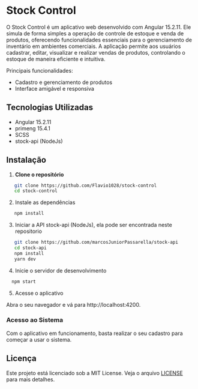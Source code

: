 # Stock Control

O Stock Control é um aplicativo web desenvolvido com Angular 15.2.11. Ele simula de forma simples a operação de controle de estoque e venda de produtos, oferecendo funcionalidades essenciais para o gerenciamento de inventário em ambientes comerciais. A aplicação permite aos usuários cadastrar, editar, visualizar e realizar vendas de produtos, controlando o estoque de maneira eficiente e intuitiva.

Principais funcionalidades:

- Cadastro e gerenciamento de produtos
- Interface amigável e responsiva

## Tecnologias Utilizadas

- Angular 15.2.11
- primeng 15.4.1
- SCSS
- stock-api (NodeJs)

## Instalação

1. **Clone o repositório**

```bash
   git clone https://github.com/Flavio1028/stock-control
   cd stock-control
```

2. Instale as dependências

```bash
   npm install
```

3. Iniciar a API stock-api (NodeJs), ela pode ser encontrada neste repositorio

```bash
   git clone https://github.com/marcosJuniorPassarella/stock-api
   cd stock-api
   npm install
   yarn dev
```

4. Inicie o servidor de desenvolvimento

```bash
  npm start
```
5. Acesse o aplicativo

Abra o seu navegador e vá para http://localhost:4200.

### Acesso ao Sistema

Com o aplicativo em funcionamento, basta realizar o seu cadastro para começar a usar o sistema.

## Licença

Este projeto está licenciado sob a MIT License. Veja o arquivo [LICENSE](LICENSE) para mais detalhes.
